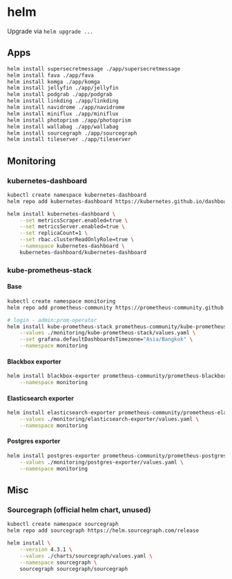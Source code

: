# helm

Upgrade via `helm upgrade ...`

## Apps

```bash
helm install supersecretmessage ./app/supersecretmessage
helm install fava ./app/fava
helm install komga ./app/komga
helm install jellyfin ./app/jellyfin
helm install podgrab ./app/podgrab
helm install linkding ./app/linkding
helm install navidrome ./app/navidrome
helm install miniflux ./app/miniflux
helm install photoprism ./app/photoprism
helm install wallabag ./app/wallabag
helm install sourcegraph ./app/sourcegraph
helm install tileserver ./app/tileserver
```

## Monitoring

### kubernetes-dashboard

```bash
kubectl create namespace kubernetes-dashboard
helm repo add kubernetes-dashboard https://kubernetes.github.io/dashboard/

helm install kubernetes-dashboard \
    --set metricsScraper.enabled=true \
    --set metricsServer.enabled=true \
    --set replicaCount=1 \
    --set rbac.clusterReadOnlyRole=true \
    --namespace kubernetes-dashboard \
    kubernetes-dashboard/kubernetes-dashboard
```

### kube-prometheus-stack

#### Base

```bash
kubectl create namespace monitoring
helm repo add prometheus-community https://prometheus-community.github.io/helm-charts

# login - admin:prom-operator
helm install kube-prometheus-stack prometheus-community/kube-prometheus-stack \
    --values ./monitoring/kube-prometheus-stack/values.yaml \
    --set grafana.defaultDashboardsTimezone="Asia/Bangkok" \
    --namespace monitoring
```

#### Blackbox exporter

```bash
helm install blackbox-exporter prometheus-community/prometheus-blackbox-exporter \
    --namespace monitoring
```

#### Elasticsearch exporter

```bash
helm install elasticsearch-exporter prometheus-community/prometheus-elasticsearch-exporter \
    --values ./monitoring/elasticsearch-exporter/values.yaml \
    --namespace monitoring
```

#### Postgres exporter

```bash
helm install postgres-exporter prometheus-community/prometheus-postgres-exporter \
    --values ./monitoring/postgres-exporter/values.yaml \
    --namespace monitoring
```

## Misc

### Sourcegraph (official helm chart, unused)

```bash
kubectl create namespace sourcegraph
helm repo add sourcegraph https://helm.sourcegraph.com/release

helm install \
    --version 4.3.1 \
    --values ./charts/sourcegraph/values.yaml \
    --namespace sourcegraph \
    sourcegraph sourcegraph/sourcegraph
```
